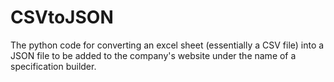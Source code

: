 # CSVtoJSON
The python code for converting an excel sheet (essentially a CSV file) into a JSON file to be added to the company's website under the name of a specification builder.
